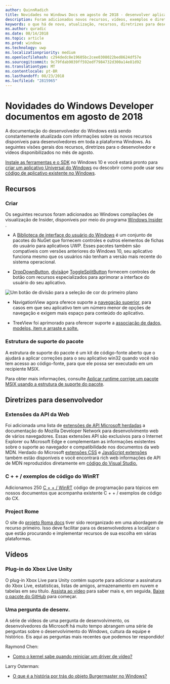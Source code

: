 ```yaml
---
author: QuinnRadich
title: Novidades no Windows Docs em agosto de 2018 - desenvolver aplicativos UWP
description: Foram adicionados novos recursos, vídeos, exemplos e diretrizes para o desenvolvedor a documentação do desenvolvedor do Windows 10 para de 2018 de agosto.
keywords: o que há de novo, atualização, recursos, diretrizes para desenvolvedores, o Windows 10, agosto
ms.author: quradic
ms.date: 08/14/2018
ms.topic: article
ms.prod: windows
ms.technology: uwp
ms.localizationpriority: medium
ms.openlocfilehash: c294dedc8e19605bc2cee0308022bed8624df57e
ms.sourcegitcommit: 9c79fdab9039ff592edf7984732d300a14e81d92
ms.translationtype: MT
ms.contentlocale: pt-BR
ms.lasthandoff: 08/23/2018
ms.locfileid: "2815965"
---
```

# <a name="whats-new-in-the-windows-developer-docs-in-august-2018"></a>Novidades do Windows Developer documentos em agosto de 2018

A documentação do desenvolvedor do Windows está sendo constantemente atualizada com informações sobre os novos recursos disponíveis para desenvolvedores em toda a plataforma Windows. As seguintes visões gerais dos recursos, diretrizes para o desenvolvedor e vídeos disponibilizados no mês de agosto.

[Instale as ferramentas e o SDK](http://go.microsoft.com/fwlink/?LinkId=821431) no Windows 10 e você estará pronto para [criar um aplicativo Universal do Windows](../get-started/create-uwp-apps.md) ou descobrir como pode usar seu [código de aplicativo existente no Windows](../porting/index.md).

## <a name="features"></a>Recursos

### <a name="design"></a>Criar

Os seguintes recursos foram adicionados ao Windows compilações de visualização de Insider, disponíveis por meio do programa [Windows Insider](https://insider.windows.com/) .

* A [Biblioteca de interface do usuário do Windows](https://aka.ms/winui-docs) é um conjunto de pacotes do NuGet que fornecem controles e outros elementos de fichas do usuário para aplicativos UWP. Esses pacotes também são compatíveis com versões anteriores do Windows 10, seu aplicativo funciona mesmo que os usuários não tenham a versão mais recente do sistema operacional.

* [DropDownButton](../design/controls-and-patterns/buttons.md#create-a-drop-down-button), [divisão](../design/controls-and-patterns/buttons.md#create-a-split-button)e [ToggleSplitButton](../design/controls-and-patterns/buttons.md#create-a-toggle-split-button) fornecem controles de botão com recursos especializados para aprimorar a interface do usuário do seu aplicativo.

![Um botão de divisão para a seleção de cor do primeiro plano](../design/controls-and-patterns/images/split-button-rtb.png)

* NavigationView agora oferece suporte a [navegação superior](../design/controls-and-patterns/navigationview.md), para casos em que seu aplicativo tem um número menor de opções de navegação e exigem mais espaço para conteúdo do aplicativo.

* TreeView foi aprimorado para oferecer suporte a [associação de dados, modelos, item e arraste e solte.](../design/controls-and-patterns/tree-view.md)

### <a name="package-support-framework"></a>Estrutura de suporte do pacote

A estrutura de suporte do pacote é um kit de código-fonte aberto que o ajudará a aplicar correções para o seu aplicativo win32 quando você não tem acesso ao código-fonte, para que ele possa ser executado em um recipiente MSIX.

Para obter mais informações, consulte [Aplicar runtime corrige um pacote MSIX usando a estrutura de suporte do pacote](../porting/package-support-framework.md).

## <a name="developer-guidance"></a>Diretrizes para desenvolvedor

### <a name="web-api-extensions"></a>Extensões da API da Web

Foi adicionada uma lista de [extensões de API Microsoft herdadas](https://developer.mozilla.org/docs/Web/API/Microsoft_API_extensions) a documentação do Mozilla Developer Network para desenvolvimento web de vários navegadores. Essas extensões API são exclusivos para o Internet Explorer ou Microsoft Edge e complementam as informações existentes sobre o suporte ao navegador e compatibilidade nos documentos da web MDN. Herdado do Microsoft [extensões CSS](https://developer.mozilla.org/docs/Web/CSS/Microsoft_Extensions) e [JavaScript extensões](https://developer.mozilla.org/docs/Web/JavaScript/Microsoft_JavaScript_extensions) também estão disponíveis e você encontrará rich web informações de API de MDN reproduzidos diretamente em [código do Visual Studio.](https://code.visualstudio.com/updates/v1_25#_new-css-pseudo-selectors-and-pseudo-elements-from-mdn)

### <a name="cwinrt-code-examples"></a>C + + / exemplos de código do WinRT

Adicionamos 250 [C + + / WinRT](../cpp-and-winrt-apis/index.md) código de programação para tópicos em nossos documentos que acompanha existente C + + / exemplos de código do CX.

### <a name="project-rome"></a>Project Rome

O site do [projeto Roma docs](https://docs.microsoft.com/windows/project-rome/) tiver sido reorganizado em uma abordagem de recurso primeiro. Isso deve facilitar para os desenvolvedores a localizar o que estão procurando e implementar recursos de sua escolha em várias plataformas.

## <a name="videos"></a>Vídeos

### <a name="xbox-live-unity-plugin"></a>Plug-in do Xbox Live Unity

O plug-in Xbox Live para Unity contém suporte para adicionar a assinatura do Xbox Live, estatísticas, listas de amigos, armazenamento em nuvem e tabelas em seu título. [Assista ao vídeo](https://youtu.be/fVQZ-YgwNpY) para saber mais e, em seguida, [Baixe o pacote do GitHub](https://aka.ms/UnityPlugin) para começar.

### <a name="one-dev-question"></a>Uma pergunta de desenv.

A série de vídeos de uma pergunta de desenvolvimento, os desenvolvedores da Microsoft há muito tempo abrangem uma série de perguntas sobre o desenvolvimento do Windows, cultura da equipe e histórico. Eis aqui as perguntas mais recentes que podemos ter respondido!

Raymond Chen:

* [Como o kernel sabe quando reiniciar um driver de vídeo?](https://youtu.be/3SNAdyO1l5c)

Larry Osterman:

* [O que é a história por trás do objeto Burgermaster no Windows?](https://youtu.be/0TDSbyAIvX0)